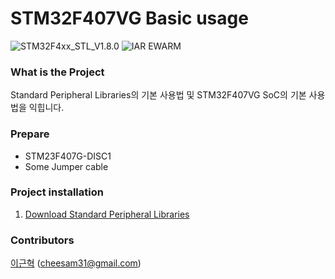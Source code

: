 # STM32F407VG Basic usage
![STM32F4xx_STL_V1.8.0](https://img.shields.io/badge/STM32F4xx%20STL-1.8.0-blue?style=flat) ![IAR EWARM](https://img.shields.io/badge/IAR%20EWARM-8.32.1-yellow?style=flat)

### What is the Project

Standard Peripheral Libraries의 기본 사용법 및 STM32F407VG SoC의 기본 사용법을 익힙니다.

### Prepare

* STM23F407G-DISC1
* Some Jumper cable

### Project installation

1. [Download Standard Peripheral Libraries](https://www.st.com/en/embedded-software/stsw-stm32065.html)

### Contributors

[이근혁](https://velog.io/@cheesam31) (cheesam31@gmail.com)

